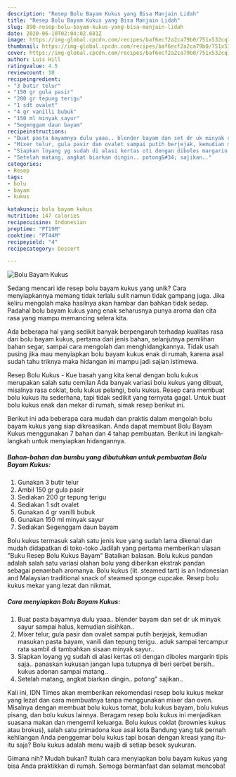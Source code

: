 ```yaml
---
description: "Resep Bolu Bayam Kukus yang Bisa Manjain Lidah"
title: "Resep Bolu Bayam Kukus yang Bisa Manjain Lidah"
slug: 890-resep-bolu-bayam-kukus-yang-bisa-manjain-lidah
date: 2020-06-10T02:04:02.681Z
image: https://img-global.cpcdn.com/recipes/baf6ecf2a2ca79b0/751x532cq70/bolu-bayam-kukus-foto-resep-utama.jpg
thumbnail: https://img-global.cpcdn.com/recipes/baf6ecf2a2ca79b0/751x532cq70/bolu-bayam-kukus-foto-resep-utama.jpg
cover: https://img-global.cpcdn.com/recipes/baf6ecf2a2ca79b0/751x532cq70/bolu-bayam-kukus-foto-resep-utama.jpg
author: Luis Hill
ratingvalue: 4.5
reviewcount: 10
recipeingredient:
- "3 butir telur"
- "150 gr gula pasir"
- "200 gr tepung terigu"
- "1 sdt ovalet"
- "4 gr vanilli bubuk"
- "150 ml minyak sayur"
- "Segenggam daun bayam"
recipeinstructions:
- "Buat pasta bayamnya dulu yaaa.. blender bayam dan set dr uk minyak sayur sampai halus, kemudian sisihkan.."
- "Mixer telur, gula pasir dan ovalet sampai putih berjejak, kemudian masukan pasta bayam, vanili dan tepung terigu.. aduk sampai tercampur rata sambil di tambahkan sisaan minyak sayur.."
- "Siapkan loyang yg sudah di alasi kertas oti dengan diboles margarin tipis saja.. panaskan kukusan jangan lupa tutupnya di beri serbet bersih.. kukus adonan sampai matang.."
- "Setelah matang, angkat biarkan dingin.. potong&#34; sajikan.."
categories:
- Resep
tags:
- bolu
- bayam
- kukus

katakunci: bolu bayam kukus 
nutrition: 147 calories
recipecuisine: Indonesian
preptime: "PT19M"
cooktime: "PT44M"
recipeyield: "4"
recipecategory: Dessert

---
```



![Bolu Bayam Kukus](https://img-global.cpcdn.com/recipes/baf6ecf2a2ca79b0/751x532cq70/bolu-bayam-kukus-foto-resep-utama.jpg)

Sedang mencari ide resep bolu bayam kukus yang unik? Cara menyiapkannya memang tidak terlalu sulit namun tidak gampang juga. Jika keliru mengolah maka hasilnya akan hambar dan bahkan tidak sedap. Padahal bolu bayam kukus yang enak seharusnya punya aroma dan cita rasa yang mampu memancing selera kita.

Ada beberapa hal yang sedikit banyak berpengaruh terhadap kualitas rasa dari bolu bayam kukus, pertama dari jenis bahan, selanjutnya pemilihan bahan segar, sampai cara mengolah dan menghidangkannya. Tidak usah pusing jika mau menyiapkan bolu bayam kukus enak di rumah, karena asal sudah tahu triknya maka hidangan ini mampu jadi sajian istimewa.

Resep Bolu Kukus - Kue basah yang kita kenal dengan bolu kukus merupakan salah satu cemilan Ada banyak variasi bolu kukus yang dibuat, misalnya rasa coklat, bolu kukus pelangi, bolu kukus. Resep cara membuat bolu kukus itu sederhana, tapi tidak sedikit yang ternyata gagal. Untuk buat bolu kukus enak dan mekar di rumah, simak resep berikut ini.


Berikut ini ada beberapa cara mudah dan praktis dalam mengolah bolu bayam kukus yang siap dikreasikan. Anda dapat membuat Bolu Bayam Kukus menggunakan 7 bahan dan 4 tahap pembuatan. Berikut ini langkah-langkah untuk menyiapkan hidangannya.

<!--inarticleads1-->

##### Bahan-bahan dan bumbu yang dibutuhkan untuk pembuatan Bolu Bayam Kukus:

1. Gunakan 3 butir telur
1. Ambil 150 gr gula pasir
1. Sediakan 200 gr tepung terigu
1. Sediakan 1 sdt ovalet
1. Gunakan 4 gr vanilli bubuk
1. Gunakan 150 ml minyak sayur
1. Sediakan Segenggam daun bayam


Bolu kukus termasuk salah satu jenis kue yang sudah lama dikenal dan mudah didapatkan di toko-toko Jadilah yang pertama memberikan ulasan &#34;Buku Resep Bolu Kukus Bayam&#34; Batalkan balasan. Bolu kukus pandan adalah salah satu variasi olahan bolu yang diberikan ekstrak pandan sebagai penambah aromanya. Bolu kukus (lit. steamed tart) is an Indonesian and Malaysian traditional snack of steamed sponge cupcake. Resep bolu kukus mekar yang lezat dan nikmat. 

<!--inarticleads2-->

##### Cara menyiapkan Bolu Bayam Kukus:

1. Buat pasta bayamnya dulu yaaa.. blender bayam dan set dr uk minyak sayur sampai halus, kemudian sisihkan..
1. Mixer telur, gula pasir dan ovalet sampai putih berjejak, kemudian masukan pasta bayam, vanili dan tepung terigu.. aduk sampai tercampur rata sambil di tambahkan sisaan minyak sayur..
1. Siapkan loyang yg sudah di alasi kertas oti dengan diboles margarin tipis saja.. panaskan kukusan jangan lupa tutupnya di beri serbet bersih.. kukus adonan sampai matang..
1. Setelah matang, angkat biarkan dingin.. potong&#34; sajikan..


Kali ini, IDN Times akan memberikan rekomendasi resep bolu kukus mekar yang lezat dan cara membuatnya tanpa menggunakan mixer dan oven. Misalnya dengan membuat bolu kukus tomat, bolu kukus bayam, bolu kukus pisang, dan bolu kukus lainnya. Beragam resep bolu kukus ini menjadikan suasana makan dan mengemil keluarga. Bolu kukus coklat (brownies kukus atau brokus), salah satu primadona kue asal kota Bandung yang tak pernah kehilangan Anda penggemar bolu kukus tapi bosan dengan kreasi yang itu-itu saja? Bolu kukus adalah menu wajib di setiap besek syukuran. 

Gimana nih? Mudah bukan? Itulah cara menyiapkan bolu bayam kukus yang bisa Anda praktikkan di rumah. Semoga bermanfaat dan selamat mencoba!
